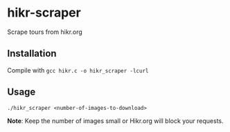 # hikr-scraper
Scrape tours from hikr.org

## Installation

Compile with `gcc hikr.c -o hikr_scraper -lcurl`

## Usage

`./hikr_scraper <number-of-images-to-download>` 

**Note**: Keep the number of images small or Hikr.org will block your requests.
